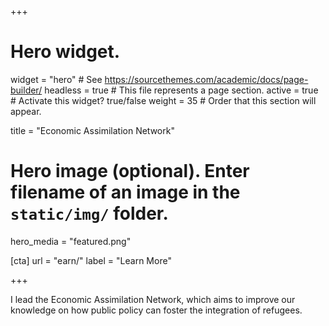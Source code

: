 +++
# Hero widget.
widget = "hero"  # See https://sourcethemes.com/academic/docs/page-builder/
headless = true  # This file represents a page section.
active = true  # Activate this widget? true/false
weight = 35  # Order that this section will appear.

title = "Economic Assimilation Network"

# Hero image (optional). Enter filename of an image in the `static/img/` folder.
hero_media = "featured.png"

[cta]
  url = "earn/"
  label = "Learn More"
  
+++

I lead the Economic Assimilation Network, which aims to improve our knowledge on how public policy can foster the integration of refugees. 


